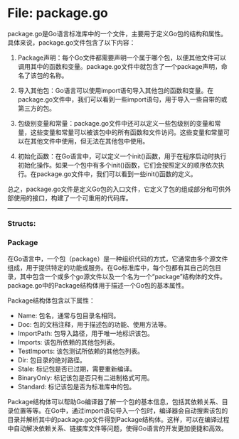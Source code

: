 # File: package.go

package.go是Go语言标准库中的一个文件，主要用于定义Go包的结构和属性。具体来说，package.go文件包含了以下内容：

1. Package声明：每个Go文件都需要声明一个属于哪个包，以便其他文件可以调用其中的函数和变量。package.go文件中就包含了一个package声明，命名了该包的名称。

2. 导入其他包：Go语言可以使用import语句导入其他包的函数和变量。在package.go文件中，我们可以看到一些import语句，用于导入一些自带的或第三方的包。

3. 包级别变量和常量：package.go文件中还可以定义一些包级别的变量和常量，这些变量和常量可以被该包中的所有函数和文件访问。这些变量和常量可以在其他文件中使用，但无法在其他包中使用。

4. 初始化函数：在Go语言中，可以定义一个init()函数，用于在程序启动时执行初始化操作。如果一个包中有多个init()函数，它们会按照定义的顺序依次执行。在package.go文件中，我们可以看到一些init()函数的定义。

总之，package.go文件是定义Go包的入口文件，它定义了包的组成部分和可供外部使用的接口，构建了一个可重用的代码库。




---

### Structs:

### Package

在Go语言中，一个包（package）是一种组织代码的方式，它通常由多个源文件组成，用于提供特定的功能或服务。在Go标准库中，每个包都有其自己的包目录，其中包含一个或多个go源文件以及一个名为一个“package”结构体的文件。package.go中的Package结构体用于描述一个Go包的基本属性。

Package结构体包含以下属性：

- Name: 包名，通常与包目录名相同。
- Doc: 包的文档注释，用于描述包的功能、使用方法等。
- ImportPath: 包导入路径，用于唯一地标识该包。
- Imports: 该包所依赖的其他包列表。
- TestImports: 该包测试所依赖的其他包列表。
- Dir: 包目录的绝对路径。
- Stale: 标记包是否已过期，需要重新编译。
- BinaryOnly: 标记该包是否只有二进制格式可用。
- Standard: 标记该包是否为标准库中的包。

Package结构体可以帮助Go编译器了解一个包的基本信息，包括其依赖关系、目录位置等等。在Go中，通过import语句导入一个包时，编译器会自动搜索该包的目录并解析其中的package.go文件得到Package结构体。这样，可以在编译过程中自动解决依赖关系、链接库文件等问题，使得Go语言的开发更加便捷和高效。



